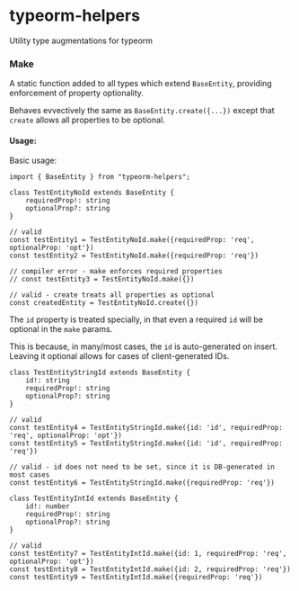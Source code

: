 # typeorm-helpers
Utility type augmentations for typeorm

### Make

A static function added to all types which extend `BaseEntity`, providing enforcement of property optionality.

Behaves evvectively the same as `BaseEntity.create({...})` except that `create` allows all properties to be optional.

#### Usage: 

Basic usage:

```
import { BaseEntity } from "typeorm-helpers";

class TestEntityNoId extends BaseEntity {
    requiredProp!: string
    optionalProp?: string
}

// valid
const testEntity1 = TestEntityNoId.make({requiredProp: 'req', optionalProp: 'opt'})
const testEntity2 = TestEntityNoId.make({requiredProp: 'req'})

// compiler error - make enforces required properties
// const testEntity3 = TestEntityNoId.make({})

// valid - create treats all properties as optional
const createdEntity = TestEntityNoId.create({})
```

The `id` property is treated specially, in that even a required `id` will be optional in the `make` params.

This is because, in many/most cases, the `id` is auto-generated on insert. Leaving it optional allows for cases of client-generated IDs.
```
class TestEntityStringId extends BaseEntity {
    id!: string
    requiredProp!: string
    optionalProp?: string
}

// valid
const testEntity4 = TestEntityStringId.make({id: 'id', requiredProp: 'req', optionalProp: 'opt'})
const testEntity5 = TestEntityStringId.make({id: 'id', requiredProp: 'req'})

// valid - id does not need to be set, since it is DB-generated in most cases
const testEntity6 = TestEntityStringId.make({requiredProp: 'req'})

class TestEntityIntId extends BaseEntity {
    id!: number
    requiredProp!: string
    optionalProp?: string
}

// valid
const testEntity7 = TestEntityIntId.make({id: 1, requiredProp: 'req', optionalProp: 'opt'})
const testEntity8 = TestEntityIntId.make({id: 2, requiredProp: 'req'})
const testEntity9 = TestEntityIntId.make({requiredProp: 'req'})
```
